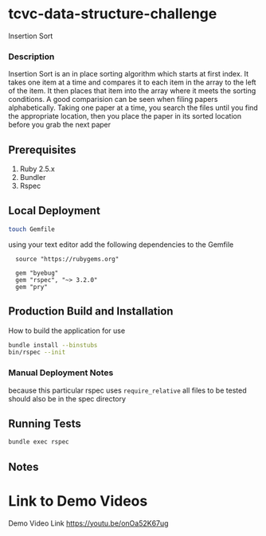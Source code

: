 # tcvc-data-structure-challenge
Insertion Sort

### Description

Insertion Sort is an in place sorting algorithm which
starts at first index. It takes one item at a time and compares
it to each item in the array to the left of the item. It then
places that item into the array where it meets the sorting
conditions. A good comparision can be seen when filing papers
alphabetically. Taking one paper at a time, you search the files
until you find the appropriate location, then you place the paper
in its sorted location before you grab the next paper

## Prerequisites
1. Ruby 2.5.x
2. Bundler
3. Rspec

## Local Deployment
```bash
touch Gemfile
```
using your text editor add the following dependencies to the Gemfile

```
  source "https://rubygems.org"

  gem "byebug"
  gem "rspec", "~> 3.2.0"
  gem "pry"
```


## Production Build and Installation
How to build the application for use
```bash
bundle install --binstubs
bin/rspec --init
```

### Manual Deployment Notes
because this particular rspec uses `require_relative` 
all files to be tested should also be in the spec directory

## Running Tests
```bash
bundle exec rspec
```
## Notes

# Link to Demo Videos
Demo Video Link
https://youtu.be/onOa52K67ug
